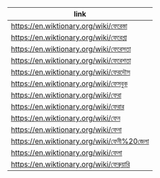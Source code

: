 |link|
|----|
|https://en.wiktionary.org/wiki/ফেরেস্তা|
|https://en.wiktionary.org/wiki/ফেরেশ্তা|
|https://en.wiktionary.org/wiki/ফেরেসতা|
|https://en.wiktionary.org/wiki/ফেরেশতা|
|https://en.wiktionary.org/wiki/ফেরদৌস|
|https://en.wiktionary.org/wiki/ফেসবুক|
|https://en.wiktionary.org/wiki/ফেরা|
|https://en.wiktionary.org/wiki/ফেরার|
|https://en.wiktionary.org/wiki/ফেন|
|https://en.wiktionary.org/wiki/ফেনা|
|https://en.wiktionary.org/wiki/ফেনী%20জেলা|
|https://en.wiktionary.org/wiki/ফেলা|
|https://en.wiktionary.org/wiki/ফেব্রুয়ারি|
